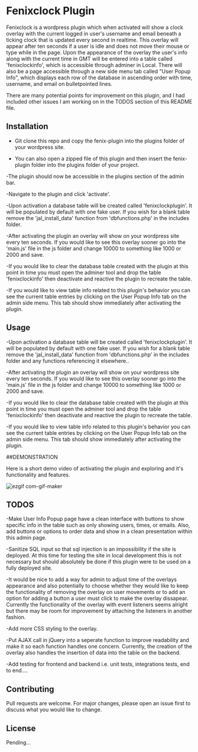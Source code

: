 # Fenixclock Plugin

Fenixclock is a wordpress plugin which when activated will show a
clock overlay with the current logged in user's username and email
beneath a ticking clock that is updated every second in realtime. This overlay will
appear after ten seconds if a user is idle and does not move their mouse or type while
in the page. Upon the appearance of the overlay the user's info along with the current time
in GMT will be entered into a table called 'fenixclockinfo', which is accessible through
adminer in Local. There will also be a page accessible through a new side menu tab called
"User Popup Info", which displays each row of the database in ascending order with time, username, and email
on bulletpointed lines.

There are many potential points for improvement on this plugin, and I had included other
issues I am working on in the TODOS section of this README file.

## Installation

- Git clone this repo and copy the fenix-plugin into the plugins folder of your wordpress site.

- You can also open a zipped file of this plugin and then insert the fenix-plugin folder into the plugins
  folder of your project.

-The plugin should now be accessible in the plugins section of the admin bar.

-Navigate to the plugin and click 'activate'.

-Upon activation a database table will be created called 'fenixclockplugin'. It will be
populated by default with one fake user. If you wish for a blank table remove the 'jal_install_data' function
from 'dbfunctions.php' in the includes folder.

-After activating the plugin an overlay will show on your wordpress site every ten seconds. If you would like to see this
overlay sooner go into the 'main.js' file in the js folder and change 10000 to something like 1000 or 2000 and save.

-If you would like to clear the database table created with the plugin at this point in time you must open the adminer tool
and drop the table 'fenixclockinfo' then deactivate and reactive the plugin to recreate the table.

-If you would like to view table info related to this plugin's behavior you can see the current table entries by clicking on
the User Popup Info tab on the admin side menu. This tab should show immediately after activating the plugin.

## Usage

-Upon activation a database table will be created called 'fenixclockplugin'. It will be
populated by default with one fake user. If you wish for a blank table remove the 'jal_install_data' function
from 'dbfunctions.php' in the includes folder and any functions referencing it elsewhere..

-After activating the plugin an overlay will show on your wordpress site every ten seconds. If you would like to see this
overlay sooner go into the 'main.js' file in the js folder and change 10000 to something like 1000 or 2000 and save.

-If you would like to clear the database table created with the plugin at this point in time you must open the adminer tool
and drop the table 'fenixclockinfo' then deactivate and reactive the plugin to recreate the table.

-If you would like to view table info related to this plugin's behavior you can see the current table entries by clicking on
the User Popup Info tab on the admin side menu. This tab should show immediately after activating the plugin.

##DEMONSTRATION

Here is a short demo video of activating the plugin and exploring and it's functionality and features.

![ezgif com-gif-maker](https://user-images.githubusercontent.com/50811190/134975083-55097506-5b6f-4981-b3ef-013baa06bd0a.gif)



## TODOS

-Make User Info Popup page have a clean interface with buttons to show specific info in the table such as only showing users,
times, or emails. Also, add buttons or options to order data and show in a clean presentation within this admin page.

-Sanitize SQL input so that sql injection is an impossibility if the site is deployed. At this time for
testing the site in local development this is not necessary but should absolutely be done if this plugin were
to be used on a fully deployed site.

-It would be nice to add a way for admin to adjust time of the overlays appearance and also potentially to choose whether they
would like to keep the functionality of removing the overlay on user movements or to add an option for adding a button a user
must click to make the overlay dissapear. Currently the functionality of the overlay with event listeners seems alright but there may
be room for improvement by attaching the listeners in another fashion.

-Add more CSS styling to the overlay.

-Put AJAX call in jQuery into a seperate function to improve readability and make it so each function handles one concern.
Currently, the creation of the overlay also handles the insertion of data into the table on the backend.

-Add testing for frontend and backend i.e. unit tests, integrations tests, end to end....


## Contributing

Pull requests are welcome. For major changes, please open an issue first to discuss what you would like to change.

## License

Pending...
